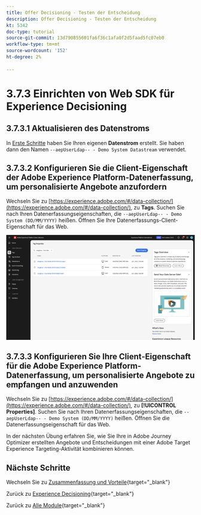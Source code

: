 ```yaml
---
title: Offer Decisioning - Testen der Entscheidung
description: Offer Decisioning - Testen der Entscheidung
kt: 5342
doc-type: tutorial
source-git-commit: 13d790855601fa6f36c1afa0f2d5faad5fc07eb0
workflow-type: tm+mt
source-wordcount: '152'
ht-degree: 2%

---
```


# 3.7.3 Einrichten von Web SDK für Experience Decisioning

## 3.7.3.1 Aktualisieren des Datenstroms

In [Erste Schritte](./../../../../modules/getting-started/gettingstarted/ex2.md) haben Sie Ihren eigenen **Datenstrom** erstellt. Sie haben dann den Namen `--aepUserLdap-- - Demo System Datastream` verwendet.

## 3.7.3.2 Konfigurieren Sie die Client-Eigenschaft der Adobe Experience Platform-Datenerfassung, um personalisierte Angebote anzufordern

Wechseln Sie zu [https://experience.adobe.com/#/data-collection/](https://experience.adobe.com/#/data-collection/), zu **Tags**. Suchen Sie nach Ihren Datenerfassungseigenschaften, die `--aepUserLdap-- - Demo System (DD/MM/YYYY)` heißen. Öffnen Sie Ihre Datenerfassungs-Client-Eigenschaft für das Web.

![WebSDK](./images/launch1.png)

## 3.7.3.3 Konfigurieren Sie Ihre Client-Eigenschaft für die Adobe Experience Platform-Datenerfassung, um personalisierte Angebote zu empfangen und anzuwenden

Wechseln Sie zu [https://experience.adobe.com/#/data-collection/](https://experience.adobe.com/#/data-collection/), zu **[!UICONTROL Properties]**. Suchen Sie nach Ihren Datenerfassungseigenschaften, die `--aepUserLdap-- - Demo System (DD/MM/YYYY)` heißen. Öffnen Sie die Datenerfassungseigenschaft für das Web.

In der nächsten Übung erfahren Sie, wie Sie Ihre in Adobe Journey Optimizer erstellten Angebote und Entscheidungen mit einer Adobe Target Experience Targeting-Aktivität kombinieren können.

## Nächste Schritte

Wechseln Sie zu [Zusammenfassung und Vorteile](./summary.md){target="_blank"}

Zurück zu [Experience Decisioning](ajo-decisioning.md){target="_blank"}

Zurück zu [Alle Module](./../../../../overview.md){target="_blank"}

